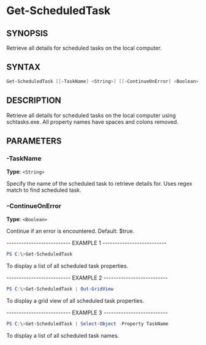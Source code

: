 Get-ScheduledTask
=================

SYNOPSIS
--------

Retrieve all details for scheduled tasks on the local computer.

SYNTAX
------

```powershell
Get-ScheduledTask [[-TaskName] <String>] [[-ContinueOnError] <Boolean>] [<CommonParameters>]
```

DESCRIPTION
-----------

Retrieve all details for scheduled tasks on the local computer using
schtasks.exe. All property names have spaces and colons removed.

PARAMETERS
----------

### -TaskName

**Type**: `<String>`

Specify the name of the scheduled task to retrieve details for. Uses
regex match to find scheduled task.

### -ContinueOnError

**Type**: `<Boolean>`

Continue if an error is encountered. Default: $true.

-------------------------- EXAMPLE 1 --------------------------

```powershell
PS C:\>Get-ScheduledTask
```

To display a list of all scheduled task properties.

-------------------------- EXAMPLE 2 --------------------------

```powershell
PS C:\>Get-ScheduledTask | Out-GridView
```

To display a grid view of all scheduled task properties.

-------------------------- EXAMPLE 3 --------------------------

```powershell
PS C:\>Get-ScheduledTask | Select-Object -Property TaskName
```

To display a list of all scheduled task names.
